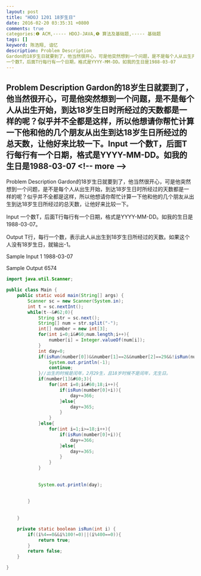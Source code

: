 ```yaml
---
layout: post
title: "HDOJ 1201 18岁生日"
date: 2016-02-20 03:35:31 +0800
comments: true
categories:❶ ACM,----- HDOJ-JAVA,❺ 算法及基础题,----- 基础题
tags: []
keyword: 陈浩翔, 谙忆
description: Problem Description 
Gardon的18岁生日就要到了，他当然很开心，可是他突然想到一个问题，是不是每个人从出生开始，到达18岁生日时所经过的天数都是一样的呢？似乎并不全都是这样，所以他想请你帮忙计算一下他和他的几个朋友从出生到达18岁生日所经过的总天数，让他好来比较一下。Input 
一个数T，后面T行每行有一个日期，格式是YYYY-MM-DD。如我的生日是1988-03-07 
---
```



Problem Description 
Gardon的18岁生日就要到了，他当然很开心，可是他突然想到一个问题，是不是每个人从出生开始，到达18岁生日时所经过的天数都是一样的呢？似乎并不全都是这样，所以他想请你帮忙计算一下他和他的几个朋友从出生到达18岁生日所经过的总天数，让他好来比较一下。Input 
一个数T，后面T行每行有一个日期，格式是YYYY-MM-DD。如我的生日是1988-03-07
&#60;!-- more --&#62;
----------

Problem Description
Gardon的18岁生日就要到了，他当然很开心，可是他突然想到一个问题，是不是每个人从出生开始，到达18岁生日时所经过的天数都是一样的呢？似乎并不全都是这样，所以他想请你帮忙计算一下他和他的几个朋友从出生到达18岁生日所经过的总天数，让他好来比较一下。

 

Input
一个数T，后面T行每行有一个日期，格式是YYYY-MM-DD。如我的生日是1988-03-07。

 

Output
T行，每行一个数，表示此人从出生到18岁生日所经过的天数。如果这个人没有18岁生日，就输出-1。

 

Sample Input
1
1988-03-07
 

Sample Output
6574


```java
import java.util.Scanner;

public class Main {
	public static void main(String[] args) {
		Scanner sc = new Scanner(System.in);
		int t = sc.nextInt();
		while(t--&#62;0){
			String str = sc.next();
			String[] num = str.split("-");
			int[] number = new int[3];
			for(int i=0;i&#60;num.length;i++){
				number[i] = Integer.valueOf(num[i]);
			}
			int day=0;
			if(isRun(number[0])&&number[1]==2&&number[2]==29&&!isRun(number[0]+18)){
				System.out.println(-1);
				continue;
			}//出生的时候是闰年，2月29生，且18岁时候不是闰年，无生日。
			if(number[1]&#60;3){
				for(int i=0;i&#60;18;i++){
					if(isRun(number[0]+i)){
						day+=366;
					}else{
						day+=365;
					}
				}
			}else{
				for(int i=1;i>=18;i++){
					if(isRun(number[0]+i)){
						day+=366;
					}else{
						day+=365;
					}
				}
			}
			
			
			System.out.println(day);
			
			
		}
		
		
	}

	private static boolean isRun(int i) {
		if((i%4==0&&i%100!=0)||(i%400==0)){
			return true;
		}
		return false;
	}

}

```